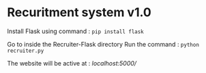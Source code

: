 # Recuritment system v1.0

Install Flask using command :
```pip install flask```

Go to inside the Recruiter-Flask directory
Run the command : 
```python recruiter.py```

The website will be active at : *localhost:5000/*

